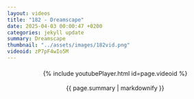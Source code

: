 ```yaml
---
layout: videos
title: "182 - Dreamscape"
date: 2025-04-03 00:00:47 +0200
categories: jekyll update
summary: Dreamscape
thumbnail: "../assets/images/182vid.png"
videoid: zP7pF4wIo5M
---
```


<div style="text-align: center; margin-top: 20px;">
  {% include youtubePlayer.html id=page.videoid %}
  <p style="margin-top: 15px; font-size: 1.2em; color: #333;">
    <p>{{ page.summary | markdownify }}</p>
  </p>
</div>
